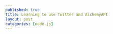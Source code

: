 ```yaml
---
published: true
title: Learning to use Twitter and AlchemyAPI
layout: post
categories: [node.js]
---
```

